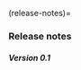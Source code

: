 (release-notes)=

### Release notes

##### Version 0.1

```{include} /release_notes/0.1.1.md
```

```{include} /release_notes/0.1.0.md
```